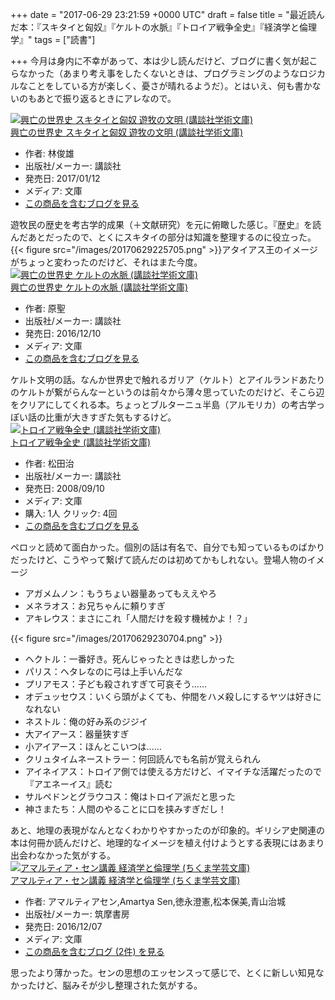 
+++
date = "2017-06-29 23:21:59 +0000 UTC"
draft = false
title = "最近読んだ本：『スキタイと匈奴』『ケルトの水脈』『トロイア戦争全史』『経済学と倫理学』"
tags = ["読書"]

+++
今月は身内に不幸があって、本は少し読んだけど、ブログに書く気が起こらなかった（あまり考え事をしたくないときは、プログラミングのようなロジカルなことをしている方が楽しく、憂さが晴れるようだ）。とはいえ、何も書かないのもあとで振り返るときにアレなので。<div class="hatena-asin-detail"><a href="http://www.amazon.co.jp/exec/obidos/ASIN/4062923904/bestylesnet-22/"><img src="https://images-fe.ssl-images-amazon.com/images/I/61E7f%2BOaxAL._SL160_.jpg" class="hatena-asin-detail-image" alt="興亡の世界史 スキタイと匈奴 遊牧の文明 (講談社学術文庫)" title="興亡の世界史 スキタイと匈奴 遊牧の文明 (講談社学術文庫)"/></a><div class="hatena-asin-detail-info"><a href="http://www.amazon.co.jp/exec/obidos/ASIN/4062923904/bestylesnet-22/">興亡の世界史 スキタイと匈奴 遊牧の文明 (講談社学術文庫)</a><ul><li><span class="hatena-asin-detail-label">作者:</span> 林俊雄</li><li><span class="hatena-asin-detail-label">出版社/メーカー:</span> 講談社</li><li><span class="hatena-asin-detail-label">発売日:</span> 2017/01/12</li><li><span class="hatena-asin-detail-label">メディア:</span> 文庫</li><li><a href="http://d.hatena.ne.jp/asin/4062923904/bestylesnet-22" target="_blank">この商品を含むブログを見る</a></li></ul></div><div class="hatena-asin-detail-foot"></div></div>遊牧民の歴史を考古学的成果（＋文献研究）を元に俯瞰した感じ。『歴史』を読んだあとだったので、とくにスキタイの部分は知識を整理するのに役立った。{{< figure src="/images/20170629225705.png"  >}}アタイアス王のイメージがちょっと変わったのだけど、それはまた今度。<div class="hatena-asin-detail"><a href="http://www.amazon.co.jp/exec/obidos/ASIN/4062923890/bestylesnet-22/"><img src="https://images-fe.ssl-images-amazon.com/images/I/51E6m1TamTL._SL160_.jpg" class="hatena-asin-detail-image" alt="興亡の世界史 ケルトの水脈 (講談社学術文庫)" title="興亡の世界史 ケルトの水脈 (講談社学術文庫)"/></a><div class="hatena-asin-detail-info"><a href="http://www.amazon.co.jp/exec/obidos/ASIN/4062923890/bestylesnet-22/">興亡の世界史 ケルトの水脈 (講談社学術文庫)</a><ul><li><span class="hatena-asin-detail-label">作者:</span> 原聖</li><li><span class="hatena-asin-detail-label">出版社/メーカー:</span> 講談社</li><li><span class="hatena-asin-detail-label">発売日:</span> 2016/12/10</li><li><span class="hatena-asin-detail-label">メディア:</span> 文庫</li><li><a href="http://d.hatena.ne.jp/asin/4062923890/bestylesnet-22" target="_blank">この商品を含むブログを見る</a></li></ul></div><div class="hatena-asin-detail-foot"></div></div>ケルト文明の話。なんか世界史で触れるガリア（ケルト）とアイルランドあたりのケルトが繋がらんなーというのは前々から薄々思っていたのだけど、そこら辺をクリアにしてくれる本。ちょっとブルターニュ半島（アルモリカ）の考古学っぽい話の比重が大きすぎた気もするけど。<div class="hatena-asin-detail"><a href="http://www.amazon.co.jp/exec/obidos/ASIN/4061598910/bestylesnet-22/"><img src="https://images-fe.ssl-images-amazon.com/images/I/51QcFz-kHQL._SL160_.jpg" class="hatena-asin-detail-image" alt="トロイア戦争全史 (講談社学術文庫)" title="トロイア戦争全史 (講談社学術文庫)"/></a><div class="hatena-asin-detail-info"><a href="http://www.amazon.co.jp/exec/obidos/ASIN/4061598910/bestylesnet-22/">トロイア戦争全史 (講談社学術文庫)</a><ul><li><span class="hatena-asin-detail-label">作者:</span> 松田治</li><li><span class="hatena-asin-detail-label">出版社/メーカー:</span> 講談社</li><li><span class="hatena-asin-detail-label">発売日:</span> 2008/09/10</li><li><span class="hatena-asin-detail-label">メディア:</span> 文庫</li><li><span class="hatena-asin-detail-label">購入</span>: 1人 <span class="hatena-asin-detail-label">クリック</span>: 4回</li><li><a href="http://d.hatena.ne.jp/asin/4061598910/bestylesnet-22" target="_blank">この商品を含むブログを見る</a></li></ul></div><div class="hatena-asin-detail-foot"></div></div>ペロッと読めて面白かった。個別の話は有名で、自分でも知っているものばかりだったけど、こうやって繋げて読んだのは初めてかもしれない。登場人物のイメージ

<ul>
<li>アガメムノン：もうちょい器量あってもええやろ</li>
<li>メネラオス：お兄ちゃんに頼りすぎ</li>
<li>アキレウス：まさにこれ「人間だけを殺す機械かよ！？」</li>
</ul>{{< figure src="/images/20170629230704.png"  >}}<br/>


<ul>
<li>ヘクトル：一番好き。死んじゃったときは悲しかった</li>
<li>パリス：ヘタレなのに弓は上手いんだな</li>
<li>プリアモス：子ども殺されすぎて可哀そう……</li>
<li>オデュッセウス：いくら頭がよくても、仲間をハメ殺しにするヤツは好きになれない</li>
<li>ネストル：俺の好み系のジジイ</li>
<li>大アイアース：器量狭すぎ</li>
<li>小アイアース：ほんとこいつは……</li>
<li>クリュタイムネーストラー：何回読んでも名前が覚えられん</li>
<li>アイネイアス：トロイア側では使える方だけど、イマイチな活躍だったので『アエネーイス』読む</li>
<li>サルペドンとグラウコス：俺はトロイア派だと思った</li>
<li>神さまたち：人間のやることに口を挟みすぎだし！</li>
</ul>あと、地理の表現がなんとなくわかりやすかったのが印象的。ギリシア史関連の本は何冊か読んだけど、地理的なイメージを植え付けようとする表現にはあまり出会わなかった気がする。<div class="hatena-asin-detail"><a href="http://www.amazon.co.jp/exec/obidos/ASIN/4480097449/bestylesnet-22/"><img src="https://images-fe.ssl-images-amazon.com/images/I/51NyLPB-xML._SL160_.jpg" class="hatena-asin-detail-image" alt="アマルティア・セン講義 経済学と倫理学 (ちくま学芸文庫)" title="アマルティア・セン講義 経済学と倫理学 (ちくま学芸文庫)"/></a><div class="hatena-asin-detail-info"><a href="http://www.amazon.co.jp/exec/obidos/ASIN/4480097449/bestylesnet-22/">アマルティア・セン講義 経済学と倫理学 (ちくま学芸文庫)</a><ul><li><span class="hatena-asin-detail-label">作者:</span> アマルティアセン,Amartya Sen,徳永澄憲,松本保美,青山治城</li><li><span class="hatena-asin-detail-label">出版社/メーカー:</span> 筑摩書房</li><li><span class="hatena-asin-detail-label">発売日:</span> 2016/12/07</li><li><span class="hatena-asin-detail-label">メディア:</span> 文庫</li><li><a href="http://d.hatena.ne.jp/asin/4480097449/bestylesnet-22" target="_blank">この商品を含むブログ (2件) を見る</a></li></ul></div><div class="hatena-asin-detail-foot"></div></div>思ったより薄かった。センの思想のエッセンスって感じで、とくに新しい知見なかったけど、脳みそが少し整理された気がする。


